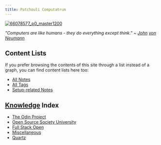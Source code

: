 ```yaml
---
title: Patchouli Computatrum
---
```


[![66078577_p0_master1200](https://user-images.githubusercontent.com/100863878/169485293-1596dad7-4ff0-4d32-b676-b77226307e90.jpg)](https://www.pixiv.net/en/artworks/66078577)


*"Computers are like humans - they do everything except think." ~ [John](https://www.youtube.com/watch?v=vLbllFHBQM4) [von](https://youtu.be/Ml3-kVYLNr8?t=42) [Neumann](https://www.youtube.com/watch?v=ZRPoEKHXTJg)*

## Content Lists
If you prefer browsing the contents of this site through a list instead of a graph, you can find content lists here too:

- [All Notes](notes/)
- [All Tags](tags/)
- [Setup-related Notes](tags/setup)


## [Knowledge](https://www.youtube.com/watch?v=ViDjDy3j-y8) Index
- [The Odin Project](index-list/the-odin-project.md)
- [Open Source Society University](index-list/open-source-society-university.md)
- [Full Stack Open](index-list/fullstack-open.md)
- [Miscellaneous](index-list/miscellaneous.md)
- [Quartz](index-list/quartz.md)

